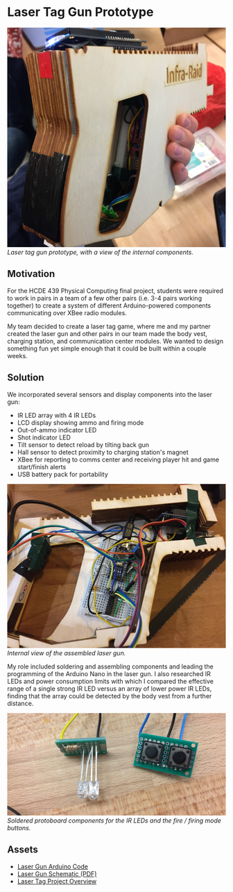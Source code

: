 # Laser Tag Gun Prototype

<img id='laser-gun' src='/static/projects/laser-gun/laser-gun.jpg' alt='Laser Gun Prototype'>
<em>Laser tag gun prototype, with a view of the internal components.</em>

## Motivation

For the HCDE 439 Physical Computing final project, students were required to work in pairs in a team of a few other pairs (i.e. 3-4 pairs working together) to create a system of different Arduino-powered components communicating over XBee radio modules.

My team decided to create a laser tag game, where me and my partner created the laser gun and other pairs in our team made the body vest, charging station, and communication center modules. We wanted to design something fun yet simple enough that it could be built within a couple weeks.

## Solution

We incorporated several sensors and display components into the laser gun:

* IR LED array with 4 IR LEDs
* LCD display showing ammo and firing mode
* Out-of-ammo indicator LED
* Shot indicator LED
* Tilt sensor to detect reload by tilting back gun
* Hall sensor to detect proximity to charging station's magnet
* XBee for reporting to comms center and receiving player hit and game start/finish alerts
* USB battery pack for portability

![Assembled laser gun internals](/static/projects/laser-gun/internal.jpg)
*Internal view of the assembled laser gun.*

My role included soldering and assembling components and leading the programming of the Arduino Nano in the laser gun. I also researched IR LEDs and power consumption limits with which I compared the effective range of a single strong IR LED versus an array of lower power IR LEDs, finding that the array could be detected by the body vest from a further distance.

![Component protoboards](/static/projects/laser-gun/soldered-parts.jpg)
*Soldered protoboard components for the IR LEDs and the fire / firing mode buttons.*

## Assets

* [Laser Gun Arduino Code](/static/projects/laser-gun/Laser%20Gun%20Code.ino)
* [Laser Gun Schematic (PDF)](/static/projects/laser-gun/Laser%20Gun%20Schematic.pdf)
* [Laser Tag Project Overview](/static/projects/laser-gun/Laser%20Gun%20Project%20Overview.pdf)